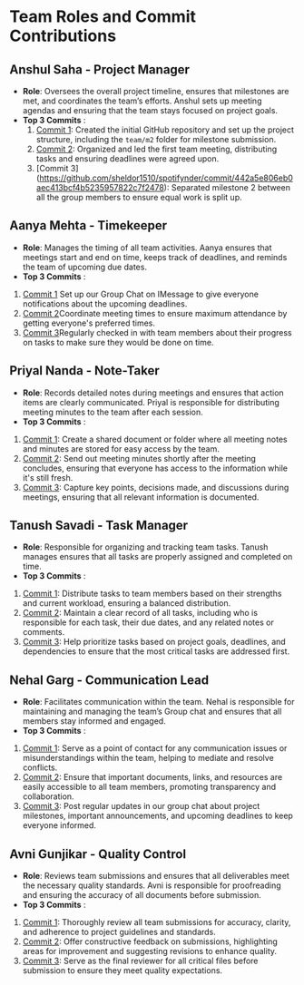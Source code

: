 # Team Roles and Commit Contributions

## Anshul Saha - Project Manager 
- **Role**: Oversees the overall project timeline, ensures that milestones are met, and coordinates the team’s efforts. Anshul sets up meeting agendas and ensuring that the team stays focused on project goals.
- **Top 3 Commits** : 
    1. [Commit 1](https://github.com/sheldor1510/spotifynder/commit/a5f52495c62180f60006eb7d8c79441463789094): 
     Created the initial GitHub repository and set up the project structure, including the `team/m2` folder for milestone submission. 
    2. [Commit 2](https://github.com/sheldor1510/spotifynder/commit/ab0277232747f4b6e904e0a7f99b13c448b0932e): 
    Organized and led the first team meeting, distributing tasks and ensuring deadlines were agreed upon.
    3. [Commit 3] (https://github.com/sheldor1510/spotifynder/commit/442a5e806eb0aec413bcf4b5235957822c7f2478):
    Separated milestone 2 between all the group members to ensure equal work is split up. 

## Aanya Mehta - Timekeeper
- **Role**: Manages the timing of all team activities. Aanya ensures that meetings start and end on time, keeps track of deadlines, and reminds the team of upcoming due dates.
- **Top 3 Commits** : 
1. [Commit 1](https://github.com/sheldor1510/spotifynder/commit/f6264f585047c6c09734591c296ca81bbce8cd17) Set up our Group Chat on IMessage to give everyone notifications about the upcoming deadlines.
2. [Commit 2](https://github.com/sheldor1510/spotifynder/commit/f6264f585047c6c09734591c296ca81bbce8cd17)Coordinate meeting times to ensure maximum attendance by getting everyone's preferred times. 
3. [Commit 3](https://github.com/sheldor1510/spotifynder/commit/f6264f585047c6c09734591c296ca81bbce8cd17)Regularly checked in with team members about their progress on tasks to make sure they would be done on time. 

## Priyal Nanda - Note-Taker
- **Role**: Records detailed notes during meetings and ensures that action items are clearly communicated. Priyal is responsible for distributing meeting minutes to the team after each session.
- **Top 3 Commits** : 
1. [Commit 1](https://github.com/sheldor1510/spotifynder/commit/12abf0397e92da3d28b8970b42b46d6aa23b4928): Create a shared document or folder where all meeting notes and minutes are stored for easy access by the team.
2. [Commit 2](https://github.com/sheldor1510/spotifynder/commit/12abf0397e92da3d28b8970b42b46d6aa23b4928): Send out meeting minutes shortly after the meeting concludes, ensuring that everyone has access to the information while it's still fresh.
3. [Commit 3](https://github.com/sheldor1510/spotifynder/commit/12abf0397e92da3d28b8970b42b46d6aa23b4928): Capture key points, decisions made, and discussions during meetings, ensuring that all relevant information is documented.

## Tanush Savadi - Task Manager
- **Role**: Responsible for organizing and tracking team tasks. Tanush manages ensures that all tasks are properly assigned and completed on time.
- **Top 3 Commits** : 
1. [Commit 1](https://github.com/sheldor1510/spotifynder/commit/af2087daf425dbdf8c3a638219cc80ca19c1f477):  Distribute tasks to team members based on their strengths and current workload, ensuring a balanced distribution.
2. [Commit 2](https://github.com/sheldor1510/spotifynder/commit/af2087daf425dbdf8c3a638219cc80ca19c1f477):   Maintain a clear record of all tasks, including who is responsible for each task, their due dates, and any related notes or comments.
3. [Commit 3](https://github.com/sheldor1510/spotifynder/commit/af2087daf425dbdf8c3a638219cc80ca19c1f477): Help prioritize tasks based on project goals, deadlines, and dependencies to ensure that the most critical tasks are addressed first. 

## Nehal Garg - Communication Lead
- **Role**: Facilitates communication within the team. Nehal is responsible for maintaining and managing the team’s Group chat and ensures that all members stay informed and engaged.
- **Top 3 Commits** : 
1. [Commit 1](https://github.com/sheldor1510/spotifynder/commit/af2087daf425dbdf8c3a638219cc80ca19c1f477):  Serve as a point of contact for any communication issues or misunderstandings within the team, helping to mediate and resolve conflicts.
2. [Commit 2](https://github.com/sheldor1510/spotifynder/commit/af2087daf425dbdf8c3a638219cc80ca19c1f477):  Ensure that important documents, links, and resources are easily accessible to all team members, promoting transparency and collaboration.
3. [Commit 3](https://github.com/sheldor1510/spotifynder/commit/af2087daf425dbdf8c3a638219cc80ca19c1f477):  Post regular updates in our group chat about project milestones, important announcements, and upcoming deadlines to keep everyone informed. 

## Avni Gunjikar - Quality Control
- **Role**: Reviews team submissions and ensures that all deliverables meet the necessary quality standards. Avni is responsible for proofreading and ensuring the accuracy of all documents before submission.
- **Top 3 Commits** : 
1. [Commit 1]():  Thoroughly review all team submissions for accuracy, clarity, and adherence to project guidelines and standards.
2. [Commit 2]():  Offer constructive feedback on submissions, highlighting areas for improvement and suggesting revisions to enhance quality.
3. [Commit 3]():  Serve as the final reviewer for all critical files before submission to ensure they meet quality expectations.